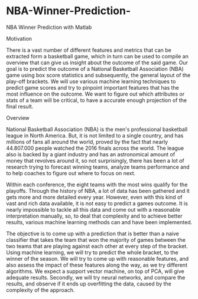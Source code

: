 # NBA-Winner-Prediction-
NBA Winner Prediction with Matlab

Motivation

There is a vast number of different features and metrics that can be extracted form a basketball game, which in turn can be used to compile an overview that can give us insight about the outcome of the said game. Our goal is to predict the outcome of a National Basketball Association (NBA) game using box score statistics and subsequently, the general layout of the play-off brackets. We will use various machine learning techniques to predict game scores and try to pinpoint important features that has the most influence on the outcome. We want to figure out which attributes or stats of a team will be critical, to have a accurate enough projection of the final result.

Overview

National Basketball Association (NBA) is the men's professional basketball league in North America. But, it is not limited to a single country, and has millions of fans all around the world, proved by the fact that nearly 44.807.000 people watched the 2016 finals across the world. The league also is backed by a giant industry and has an astronomical amount of money that revolves around it, so not surprisingly, there has been a lot of research trying to forecast winning teams, analyze teams performance and to help coaches to figure out where to focus on next.

Within each conference, the eight teams with the most wins qualify for the playoffs. Through the history of NBA, a lot of data has been gathered and it gets more and more detailed every year. However, even with this kind of vast and rich data available, it is not easy to predict a games outcome. It is nearly impossible to tackle all this data and come out with a reasonable interpretation manually, so, to deal that complexity and to achieve better results, various machine learning methods can and have been implemented.

The objective is to come up with a prediction that is better than a naive classifier that takes the team that won the majority of games between the two teams that are playing against each other at every step of the bracket. Using machine learning, we will try to predict the whole bracket, to the winner of the season. We will try to come up with reasonable features, and also assess the impact of these features along the way, as we try different algorithms. We expect a support vector machine, on top of PCA, will give adequate results. Secondly, we will try neural networks, and compare the results, and observe if it ends up overfitting the data, caused by the complexity of the approach.
